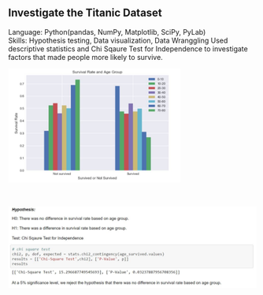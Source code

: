 ## Investigate the Titanic Dataset
Language: Python(pandas, NumPy, Matplotlib, SciPy, PyLab) </br>
Skills: Hypothesis testing, Data visualization, Data Wranggling
Used descriptive statistics and Chi Sqaure Test for Independence to investigate factors that made people more likely to survive. 
</br>
<p align="left">
  <img src="hist.JPG" width="350"/>
</p>
</br>
<p align="left">
  <img src="chis.JPG" width="600"/>
</p>

